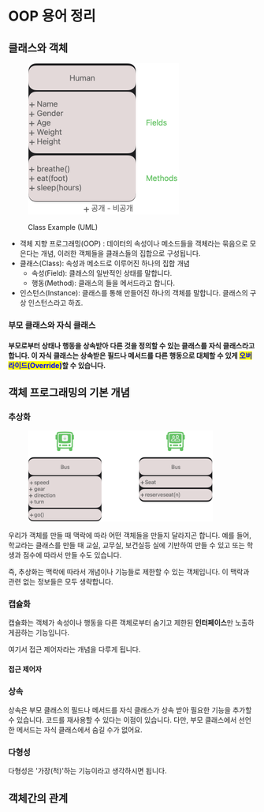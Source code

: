 # OOP 용어 정리

## 클래스와 객체

<figure><img src="../.gitbook/assets/image.png" alt="" width="306"><figcaption><p>Class Example (UML)</p></figcaption></figure>

* 객체 지향 프로그래밍(OOP) : 데이터의 속성이나 메소드들을 객체라는 묶음으로 모은다는 개념, 이러한 객체들을 클래스들의 집합으로 구성됩니다.
* 클래스(Class): 속성과 메소드로 이루어진 하나의 집합 개념
  * 속성(Field): 클래스의 일반적인 상태를 말합니다.
  * 행동(Method):  클래스의 들을 메서드라고 합니다.
* 인스턴스(Instance): 클래스를 통해 만들어진 하나의 객체를 말합니다. 클래스의 구상 인스턴스라고 하죠.

### 부모 클래스와 자식 클래스

#### 부모로부터 상태나 행동을 상속받아 다른 것을 정의할 수 있는 클래스를 자식 클래스라고 합니다. 이 자식 클래스는 상속받은 필드나 메서드를 다른 행동으로 대체할 수 있게 <mark style="color:blue;">오버라이드(Override)</mark>할 수 있습니다.

## 객체 프로그래밍의 기본 개념

### 추상화

<figure><img src="../.gitbook/assets/image (4).png" alt="" width="375"><figcaption></figcaption></figure>

우리가 객체를 만들 때 맥락에 따라 어떤 객체들을 만들지 달라지곤 합니다. 예를 들어, 학교라는 클래스를 만들 때 교실, 교무실, 보건실등 실에 기반하여 만들 수 있고 또는 학생과 점수에 따라서 만들 수도 있습니다.&#x20;

즉, 추상화는 맥락에 따라서 개념이나 기능들로 제한할 수 있는 객체입니다. 이 맥락과 관련 없는 정보들은 모두 생략합니다.

### 캡슐화

캡슐화는 객체가 속성이나 행동을 다른 객체로부터 숨기고 제한된 **인터페이스**만 노출하게끔하는 기능입니다.

여기서 접근 제어자라는 개념을 다루게 됩니다.

#### 접근 제어자

### 상속

상속은 부모 클래스의 필드나 메서드를 자식 클래스가 상속 받아 필요한 기능을 추가할 수 있습니다. 코드를 재사용할 수 있다는 이점이 있습니다. 다만, 부모 클래스에서 선언한 메서드는 자식 클래스에서 숨길 수가 없어요.

### 다형성

다형성은 '가장(척)'하는 기능이라고 생각하시면 됩니다.&#x20;

## 객체간의 관계



### &#x20;
